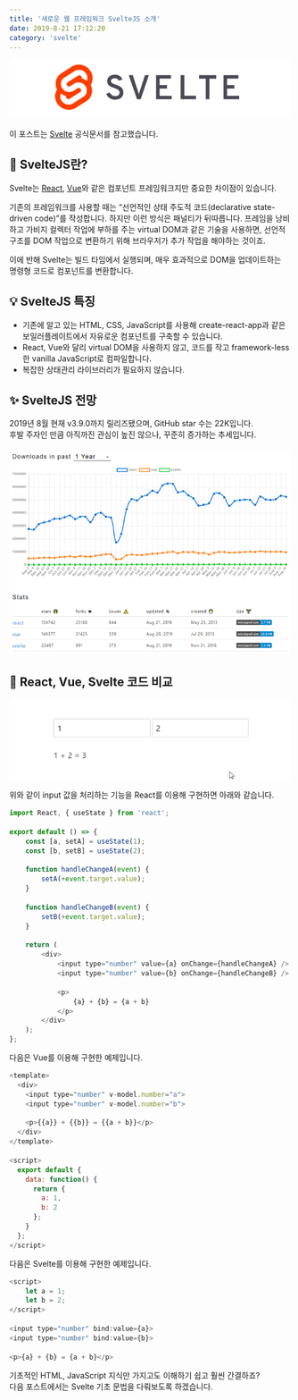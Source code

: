 ```yaml
---
title: '새로운 웹 프레임워크 SvelteJS 소개'
date: 2019-8-21 17:12:20
category: 'svelte'
---
```


![](./images/svelte-logo.png)

####

이 포스트는 [Svelte](https://svelte.dev/) 공식문서를 참고했습니다.

## 💎 SvelteJS란?

Svelte는 [React](https://reactjs.org/), [Vue](https://kr.vuejs.org/)와 같은 컴포넌트 프레임워크지만 중요한 차이점이 있습니다.

기존의 프레임워크를 사용할 때는 <q>선언적인 상태 주도적 코드(declarative state-driven code)</q>를 작성합니다. 하지만 이런 방식은 패널티가 뒤따릅니다. 프레임을 낭비하고 가비지 컬렉터 작업에 부하를 주는 virtual DOM과 같은 기술을 사용하면, 선언적 구조를 DOM 작업으로 변환하기 위해 브라우저가 추가 작업을 해야하는 것이죠.

이에 반해 Svelte는 빌드 타임에서 실행되며, 매우 효과적으로 DOM을 업데이트하는 명령형 코드로 컴포넌트를 변환합니다.

## 💡 SvelteJS 특징

-   기존에 알고 있는 HTML, CSS, JavaScript를 사용해 create-react-app과 같은 보일러플레이트에서 자유로운 컴포넌트를 구축할 수 있습니다.
-   React, Vue와 달리 virtual DOM을 사용하지 않고, 코드를 작고 framework-less한 vanilla JavaScript로 컴파일합니다.
-   복잡한 상태관리 라이브러리가 필요하지 않습니다.

## ✨ SvelteJS 전망

2019년 8월 현재 v3.9.0까지 릴리즈됐으며, GitHub star 수는 22K입니다.  
후발 주자인 만큼 아직까진 관심이 높진 않으나, 꾸준히 증가하는 추세입니다.

####

![](./images/compare-chart.png)

## 📝 React, Vue, Svelte 코드 비교

![](./images/sum-input.gif)

위와 같이 input 값을 처리하는 기능을 React를 이용해 구현하면 아래와 같습니다.

```javascript
import React, { useState } from 'react';

export default () => {
    const [a, setA] = useState(1);
    const [b, setB] = useState(2);

    function handleChangeA(event) {
        setA(+event.target.value);
    }

    function handleChangeB(event) {
        setB(+event.target.value);
    }

    return (
        <div>
            <input type="number" value={a} onChange={handleChangeA} />
            <input type="number" value={b} onChange={handleChangeB} />

            <p>
                {a} + {b} = {a + b}
            </p>
        </div>
    );
};
```

다음은 Vue를 이용해 구현한 예제입니다.

```javascript
<template>
  <div>
    <input type="number" v-model.number="a">
    <input type="number" v-model.number="b">

    <p>{{a}} + {{b}} = {{a + b}}</p>
  </div>
</template>

<script>
  export default {
    data: function() {
      return {
        a: 1,
        b: 2
      };
    }
  };
</script>
```

다음은 Svelte를 이용해 구현한 예제입니다.

```javascript
<script>
	let a = 1;
	let b = 2;
</script>

<input type="number" bind:value={a}>
<input type="number" bind:value={b}>

<p>{a} + {b} = {a + b}</p>
```

기초적인 HTML, JavaScript 지식만 가지고도 이해하기 쉽고 훨씬 간결하죠?  
다음 포스트에서는 Svelte 기초 문법을 다뤄보도록 하겠습니다.
